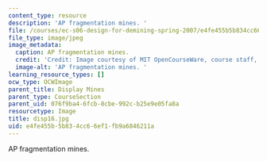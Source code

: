 ```yaml
---
content_type: resource
description: 'AP fragmentation mines. '
file: /courses/ec-s06-design-for-demining-spring-2007/e4fe455b5b834cc66ef1fb9a6846211a_disp16.jpg
file_type: image/jpeg
image_metadata:
  caption: AP fragmentation mines.
  credit: 'Credit: Image courtesy of MIT OpenCourseWare, course staff, and students.'
  image-alt: 'AP fragmentation mines. '
learning_resource_types: []
ocw_type: OCWImage
parent_title: Display Mines
parent_type: CourseSection
parent_uid: 076f9ba4-6fcb-8cbe-992c-b25e9e05fa8a
resourcetype: Image
title: disp16.jpg
uid: e4fe455b-5b83-4cc6-6ef1-fb9a6846211a
---
```

AP fragmentation mines. 

